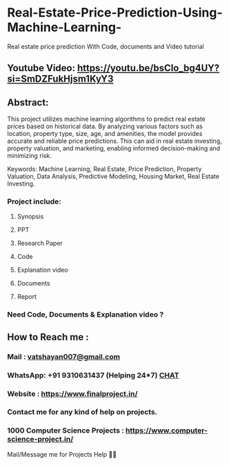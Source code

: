 # Real-Estate-Price-Prediction-Using-Machine-Learning-
Real estate price prediction With Code, documents and Video tutorial

## Youtube Video: https://youtu.be/bsCIo_bg4UY?si=SmDZFukHjsm1KyY3

## Abstract:
This project utilizes machine learning algorithms to predict real estate prices based on historical data. By analyzing various factors such as location, property type, size, age, and amenities, the model provides accurate and reliable price predictions. This can aid in real estate investing, property valuation, and marketing, enabling informed decision-making and minimizing risk.

Keywords: Machine Learning, Real Estate, Price Prediction, Property Valuation, Data Analysis, Predictive Modeling, Housing Market, Real Estate Investing.

### Project include: 

1. Synopsis

2. PPT

3. Research Paper


4. Code

5. Explanation video

6. Documents

7. Report


### Need Code, Documents & Explanation video ? 

## How to Reach me :

### Mail : vatshayan007@gmail.com 

### WhatsApp: +91 9310631437 (Helping 24*7) **[CHAT](https://wa.me/message/CHWN2AHCPMAZK1)** 

### Website : https://www.finalproject.in/

### Contact me for any kind of help on projects.
### 1000 Computer Science Projects : https://www.computer-science-project.in/


Mail/Message me for Projects Help 🙏🏻
